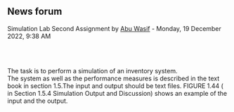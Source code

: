 <h2>News forum</h2><a href="https://moodle.cse.buet.ac.bd/user/view.php?id=40&course=762"></a>
Simulation Lab Second Assignment
by <a href="https://moodle.cse.buet.ac.bd/user/view.php?id=40&course=762">Abu Wasif</a> - Monday, 19 December 2022, 9:38 AM


 

<br />The task is to perform a simulation of an inventory system.<br />The system as well as the performance measures is described in the text book in section 1.5.The input and output should be text files. FIGURE 1.44 ( in Section 1.5.4 Simulation Output and Discussion) shows an example of the input and the output.<br />






